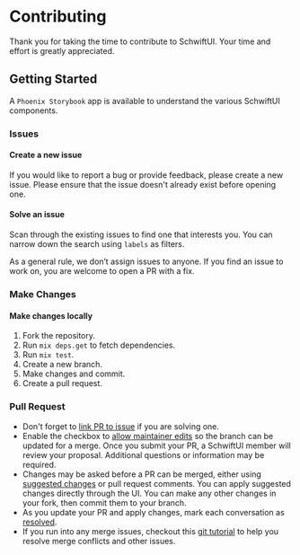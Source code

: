 # Contributing

Thank you for taking the time to contribute to SchwiftUI. Your time and effort is greatly appreciated.

## Getting Started

A `Phoenix Storybook` app is available to understand the various SchwiftUI components.

### Issues

#### Create a new issue

If you would like to report a bug or provide feedback, please create a new issue. Please ensure that the issue doesn't already exist before opening one.

#### Solve an issue

Scan through the existing issues to find one that interests you. You can narrow down the search using `labels` as filters.

As a general rule, we don’t assign issues to anyone. If you find an issue to work on, you are welcome to open a PR with a fix.

### Make Changes

#### Make changes locally

1. Fork the repository.
2. Run `mix deps.get` to fetch dependencies.
3. Run `mix test`.
4. Create a new branch.
5. Make changes and commit.
6. Create a pull request.

### Pull Request

- Don't forget to [link PR to issue](https://docs.github.com/en/issues/tracking-your-work-with-issues/linking-a-pull-request-to-an-issue) if you are solving one.
- Enable the checkbox to [allow maintainer edits](https://docs.github.com/en/github/collaborating-with-issues-and-pull-requests/allowing-changes-to-a-pull-request-branch-created-from-a-fork) so the branch can be updated for a merge.
Once you submit your PR, a SchwiftUI member will review your proposal. Additional  questions or information may be required.
- Changes may be asked before a PR can be merged, either using [suggested changes](https://docs.github.com/en/github/collaborating-with-issues-and-pull-requests/incorporating-feedback-in-your-pull-request) or pull request comments. You can apply suggested changes directly through the UI. You can make any other changes in your fork, then commit them to your branch.
- As you update your PR and apply changes, mark each conversation as [resolved](https://docs.github.com/en/github/collaborating-with-issues-and-pull-requests/commenting-on-a-pull-request#resolving-conversations).
- If you run into any merge issues, checkout this [git tutorial](https://github.com/skills/resolve-merge-conflicts) to help you resolve merge conflicts and other issues.
